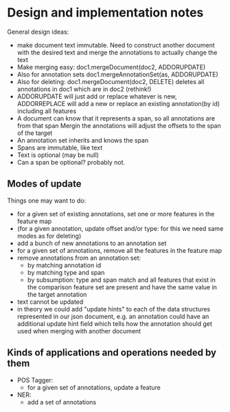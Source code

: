 # Design and implementation notes

General design ideas:
* make document text immutable. Need to construct another document with the desired 
  text and merge the annotations to actually change the text
* Make merging easy: doc1.mergeDocument(doc2, ADDORUPDATE) 
* Also for annotation sets doc1.mergeAnnotationSet(as, ADDORUPDATE)
* Also for deleting: doc1.mergeDocument(doc2, DELETE) deletes all annotations in doc1 which are in doc2
  (rethink!)
* ADDORUPDATE will just add or replace whatever is new, ADDORREPLACE will add a new or replace an existing
  annotation(by id) including all features
* A document can know that it represents a span, so all annotations are from that span 
  Mergin the annotations will adjust the offsets to the span of the target
* An annotation set inherits and knows the span
* Spans are immutable, like text
* Text is optional (may be null) 
* Can a span be optional? probably not.


## Modes of update 

Things one may want to do:
* for a given set of existing annotations, set one or more features in the feature map
* (for a given annotation, update offset and/or type: for this we need same modes as for deleting)
* add a bunch of new annotations to an annotation set 
* for a given set of annotations, remove all the features in the feature map
* remove annotations from an annotation set:
  * by matching annotation id
  * by matching type and span
  * by subsumption: type and span match and all features that exist in the comparison feature set are present
    and have the same value in the target annotation
* text cannot be updated
* in theory we could add "update hints" to each of the data structures represented in our json document, e.g.
  an annotation could have an additional update hint field which tells how the annotation should get used when 
  merging with another document

## Kinds of applications and operations needed by them

* POS Tagger:
  * for a given set of annotations, update a feature
* NER:
  * add a set of annotations
